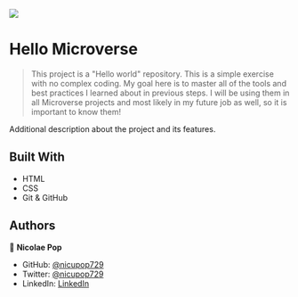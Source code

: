 ![](https://img.shields.io/badge/Microverse-blueviolet)

# Hello Microverse

> This project is a "Hello world" repository. This is a simple exercise with no complex coding. My goal here is to master all of the tools and best practices I learned about in previous steps. I will be using them in all Microverse projects and most likely in my future job as well, so it is important to know them!


Additional description about the project and its features.

## Built With

- HTML
- CSS
- Git & GitHub


## Authors

👤 **Nicolae Pop**

- GitHub: [@nicupop729](https://github.com/nicupop729)
- Twitter: [@nicupop729](https://twitter.com/nicupop729)
- LinkedIn: [LinkedIn](linkedin.com/in/nicolae-pop)

